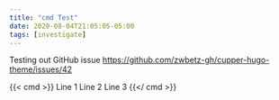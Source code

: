 ```yaml
---
title: "cmd Test"
date: 2020-08-04T21:05:05-05:00
tags: [investigate]
---
```


Testing out GitHub issue https://github.com/zwbetz-gh/cupper-hugo-theme/issues/42

{{< cmd >}}
Line 1
Line 2
Line 3
{{</ cmd >}}
